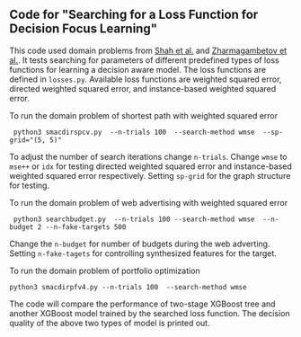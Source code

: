 ## Code for "Searching for a Loss Function for Decision Focus Learning"

This code used domain problems from [Shah et al.](https://github.com/sanketkshah/LODLs) and [Zharmagambetov et al.](https://github.com/facebookresearch/LANCER). It tests searching for parameters of different predefined types of loss functions for learning a decision aware model. The loss functions are defined in `losses.py`. Available loss functions are weighted squared error, directed weighted squared error, and instance-based weighted squared error.

To run the domain problem of shortest path with weighted squared error

```
 python3 smacdirspcv.py  --n-trials 100  --search-method wmse  --sp-grid="(5, 5)"
```

To adjust the number of search iterations change `n-trials`. Change `wmse` to `mse++` or `idx` for testing directed weighted squared error and instance-based weighted squared error respectively. Setting `sp-grid` for the graph structure for testing.

To run the domain problem of web advertising with weighted squared error

```
 python3 searchbudget.py  --n-trials 100 --search-method wmse  --n-budget 2 --n-fake-targets 500
```

Change the `n-budget` for number of budgets during the web adverting. Setting `n-fake-tagets` for controlling synthesized features for the target.

To run the domain problem of portfolio optimization

```
python3 smacdirpfv4.py --n-trials 100  --search-method wmse
```

The code will compare the performance of two-stage XGBoost tree and another XGBoost model trained by the searched loss function. The decision quality of the above two types of model is printed out.


